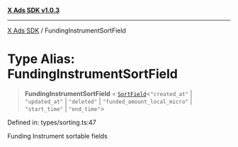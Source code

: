 [**X Ads SDK v1.0.3**](../README.md)

***

[X Ads SDK](../globals.md) / FundingInstrumentSortField

# Type Alias: FundingInstrumentSortField

> **FundingInstrumentSortField** = [`SortField`](SortField.md)\<`"created_at"` \| `"updated_at"` \| `"deleted"` \| `"funded_amount_local_micro"` \| `"start_time"` \| `"end_time"`\>

Defined in: types/sorting.ts:47

Funding Instrument sortable fields
